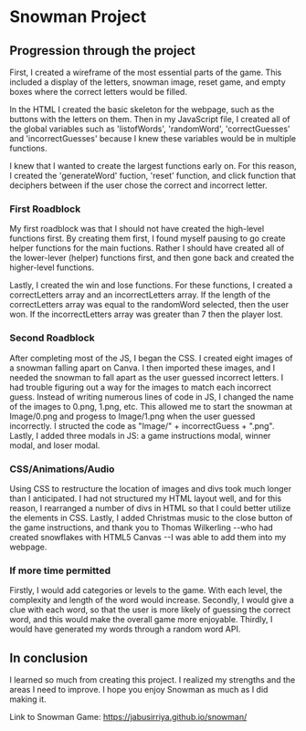 # Snowman Project

## Progression through the project
First, I created a wireframe of the most essential parts of the game. This included a display of the letters, snowman image, reset game, and empty boxes where the correct letters would be filled. 

In the HTML I created the basic skeleton for the webpage, such as the buttons with the letters on them. Then in my JavaScript file, I created all of the global variables such as 'listofWords', 'randomWord', 'correctGuesses' and 'incorrectGuesses' because I knew these variables would be in multiple functions. 

I knew that I wanted to create the largest functions early on. For this reason, I created the 'generateWord' fuction, 'reset' function, and click function that deciphers between if the user chose the correct and incorrect letter. 

### First Roadblock
My first roadblock was that I should not have created the high-level functions first. By creating them first, I found myself pausing to go create helper functions for the main fuctions. Rather I should have created all of the lower-lever (helper) functions first, and then gone back and created the higher-level functions. 

Lastly, I created the win and lose functions. For these functions, I created a correctLetters array and an incorrectLetters array. If the length of the correctLetters array was equal to the randomWord selected, then the user won. If the incorrectLetters array was greater than 7 then the player lost. 

### Second Roadblock 
After completing most of the JS, I began the CSS. I created eight images of a snowman falling apart on Canva. I then imported these images, and I needed the snowman to fall apart as the user guessed incorrect letters. I had trouble figuring out a way for the images to match each incorrect guess. Instead of writing numerous lines of code in JS, I  changed the name of the images to 0.png, 1.png, etc. This allowed me to start the snowman at Image/0.png and progess to Image/1.png when the user guessed incorrectly. I structed the code as "Image/" + incorrectGuess + ".png". Lastly, I added three modals in JS: a game instructions modal, winner modal, and loser modal. 

### CSS/Animations/Audio
Using CSS to restructure the location of images and divs took much longer than I anticipated. I had not structured my HTML layout well, and for this reason, I rearranged a number of divs  in HTML so that I could better utilize the elements in CSS. Lastly, I added Christmas music to the close button of the game instructions, and thank you to Thomas Wilkerling --who had created snowflakes with HTML5 Canvas --I was able to add them into my webpage. 

### If more time permitted
Firstly, I would add categories or levels to the game. With each level, the complexity and length of the word would increase. Secondly, I would give a clue with each word, so that the user is more likely of guessing the correct word, and this would make the overall game more enjoyable. Thirdly, I would have generated my words through a random word API. 


## In conclusion
I learned so much from creating this project. I realized my strengths and the areas I need to improve. I hope you enjoy Snowman as much as I did making it. 

Link to Snowman Game: https://jabusirriya.github.io/snowman/
